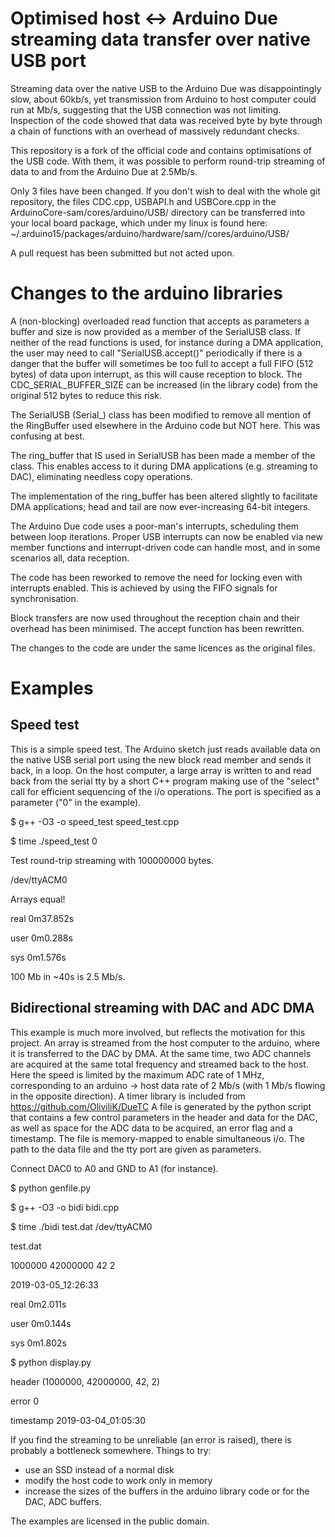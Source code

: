 Optimised host <-> Arduino Due streaming data transfer over native USB port
============================================================================

Streaming data over the native USB to the Arduino Due was disappointingly slow, about 60kb/s, yet transmission from Arduino to host computer could run at Mb/s, suggesting that the USB connection was not limiting. Inspection of the code showed that data was received byte by byte through a chain of functions with an overhead of massively redundant checks.

This repository is a fork of the official code and contains optimisations of the USB code. With them, it was possible to perform round-trip streaming of data to and from the Arduino Due at 2.5Mb/s.

Only 3 files have been changed. If you don't wish to deal with the whole git repository, the files CDC.cpp, USBAPI.h and USBCore.cpp in the ArduinoCore-sam/cores/arduino/USB/ directory can be transferred into your local board package, which under my linux is found here:
~/.arduino15/packages/arduino/hardware/sam/<version>/cores/arduino/USB/

A pull request has been submitted but not acted upon.

Changes to the arduino libraries
================================

A (non-blocking) overloaded read function that accepts as parameters a buffer and size is now provided as a member of the SerialUSB class. If neither of the read functions is used, for instance during a DMA application, the user may need to call "SerialUSB.accept()" periodically if there is a danger that the buffer will sometimes be too full to accept a full FIFO (512 bytes) of data upon interrupt, as this will cause reception to block. The CDC_SERIAL_BUFFER_SIZE can be increased (in the library code) from the original 512 bytes to reduce this risk.

The SerialUSB (Serial_) class has been modified to remove all mention of the RingBuffer used elsewhere in the Arduino code but NOT here. This was confusing at best.

The ring_buffer that IS used in SerialUSB has been made a member of the class. This enables access to it during DMA applications (e.g. streaming to DAC), eliminating needless copy operations.

The implementation of the ring_buffer has been altered slightly to facilitate DMA applications; head and tail are now ever-increasing 64-bit integers.

The Arduino Due code uses a poor-man's interrupts, scheduling them between loop iterations. Proper USB interrupts can now be enabled via new member functions and interrupt-driven code can handle most, and in some scenarios all, data reception.

The code has been reworked to remove the need for locking even with interrupts enabled. This is achieved by using the FIFO signals for synchronisation.

Block transfers are now used throughout the reception chain and their overhead has been minimised. The accept function has been rewritten.

The changes to the code are under the same licences as the original files.

Examples
========

Speed test
----------

This is a simple speed test. The Arduino sketch just reads available data on the native USB serial port using the new block read member and sends it back, in a loop. On the host computer, a large array is written to and read back from the serial tty by a short C++ program making use of the "select" call for efficient sequencing of the i/o operations. The port is specified as a parameter ("0" in the example).

$ g++ -O3 -o speed_test speed_test.cpp

$ time ./speed_test 0

Test round-trip streaming with 100000000 bytes.

/dev/ttyACM0

Arrays equal!


real    0m37.852s

user    0m0.288s

sys     0m1.576s

100 Mb in ~40s is 2.5 Mb/s.

Bidirectional streaming with DAC and ADC DMA
--------------------------------------------

This example is much more involved, but reflects the motivation for this project. An array is streamed from the host computer to the arduino, where it is transferred to the DAC by DMA. At the same time, two ADC channels are acquired at the same total frequency and streamed back to the host. Here the speed is limited by the maximum ADC rate of 1 MHz, corresponding to an arduino -> host data rate of 2 Mb/s (with 1 Mb/s flowing in the opposite direction). A timer library is included from https://github.com/OliviliK/DueTC
A file is generated by the python script that contains a few control parameters in the header and data for the DAC, as well as space for the ADC data to be acquired, an error flag and a timestamp. The file is memory-mapped to enable simultaneous i/o. The path to the data file and the tty port are given as parameters.

Connect DAC0 to A0 and GND to A1 (for instance).

$ python genfile.py 

$ g++ -O3 -o bidi bidi.cpp

$ time ./bidi test.dat /dev/ttyACM0 

test.dat

1000000 42000000 42 2

2019-03-05_12:26:33

real    0m2.011s

user    0m0.144s

sys     0m1.802s

$ python display.py

header (1000000, 42000000, 42, 2)

error 0

timestamp 2019-03-04_01:05:30

<plot of input and uninterleaved outputs>

If you find the streaming to be unreliable (an error is raised), there is probably a bottleneck somewhere. Things to try:
- use an SSD instead of a normal disk
- modify the host code to work only in memory
- increase the sizes of the buffers in the arduino library code or for the DAC, ADC buffers.


The examples are licensed in the public domain.
